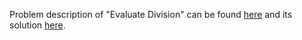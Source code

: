 Problem description of "Evaluate Division" can be found [here](https://leetcode.com/problems/evaluate-division/) and its solution [here](https://github.com/aurimas13/Solutions-To-Problems/blob/main/LeetCode/Python%20Solutions/Evaluate%20Division/README.md).